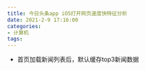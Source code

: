 ```yaml
---
title: 今日头条app iOS打开网页速度快特征分析
date: 2021-2-9 17:16:00
categories: 
- 计算机
tags:
---
```

- 首页加载新闻列表后，默认缓存top3新闻数据

